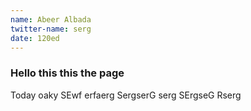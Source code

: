 ```yaml
---
name: Abeer Albada
twitter-name: serg
date: 120ed
---
```

### Hello this this the page 

Today oaky 
SEwf
erfaerg
SergserG
serg
SErgseG
Rserg
